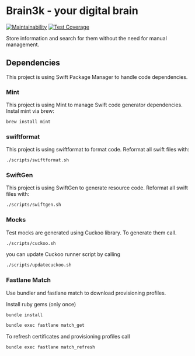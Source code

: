 # Brain3k - your digital brain

[![Maintainability](https://api.codeclimate.com/v1/badges/6cdd7e8c029042453390/maintainability)](https://codeclimate.com/repos/60ec87f682e01601b700c48c/maintainability)
[![Test Coverage](https://api.codeclimate.com/v1/badges/6cdd7e8c029042453390/test_coverage)](https://codeclimate.com/repos/60ec87f682e01601b700c48c/test_coverage)

Store information and search for them without the need for manual management.

## Dependencies

This project is using Swift Package Manager to handle code dependencies.

### Mint

This project is using Mint to manage Swift code generator dependencies.
Instal mint via brew:

```bash
brew install mint
```

### swiftformat

This project is using swiftformat to format code.
Reformat all swift files with:

```bash
./scripts/swiftformat.sh
```

### SwiftGen

This project is using SwiftGen to generate resource code.
Reformat all swift files with:

```bash
./scripts/swiftgen.sh
```

### Mocks

Test mocks are generated using Cuckoo library. To generate them call.

```bash
./scripts/cuckoo.sh
```

you can update Cuckoo runner script by calling

```bash
./scripts/updatecuckoo.sh
```

### Fastlane Match

Use bundler and fastlane match to download provisioning profiles.

Install ruby gems (only once)

```bash
bundle install
```

```bash
bundle exec fastlane match_get
```

To refresh certificates and provisioning profiles call

```bash
bundle exec fastlane match_refresh
```
